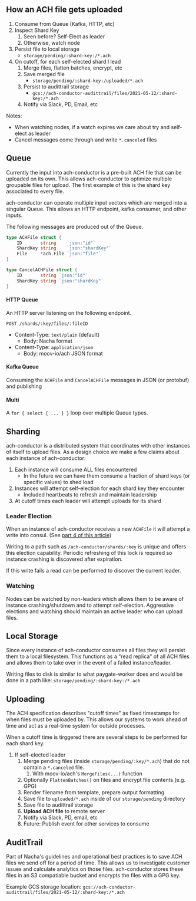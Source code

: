 ## How an ACH file gets uploaded

1. Consume from Queue (Kafka, HTTP, etc)
1. Inspect Shard Key
   1. Seen before? Self-Elect as leader
   1. Otherwise, watch node
1. Persist file to local storage
   - `storage/pending/:shard-key:/*.ach`
1. On cutoff, for each self-elected shard I lead
   1. Merge files, flatten batches, encrypt, etc
   1. Save merged file
      - `storage/pending/:shard-key:/uploaded/*.ach`
   1. Persist to audittrail storage
      - `gcs://ach-conductor-audittrail/files/2021-05-12/:shard-key:/*.ach`
   1. Notify via Slack, PD, Email, etc

Notes:

- When watching nodes, if a watch expires we care about try and self-elect as leader
- Cancel messages come through and write `*.canceled` files

## Queue

Currently the input into ach-conductor is a pre-built ACH file that can be uploaded on its own.
This allows ach-conductor to optimize multiple groupable files for upload. The first example of this
is the shard key associated to every file.

ach-conductor can operate multiple input vectors which are merged into a singular Queue. This allows
an HTTP endpoint, kafka consumer, and other inputs.

The following messages are produced out of the Queue.

```go
type ACHFile struct {
	ID       string    `json:"id"`
	ShardKey string    `json:"shardKey"`
	File     *ach.File `json:"file"`
}
```

```go
type CancelACHFile struct {
	ID       string `json:"id"`
	ShardKey string `json:"shardKey"`
}
```

#### HTTP Queue

An HTTP server listening on the following endpoint.

```
POST /shards/:key/files/:fileID
```

- Content-Type: `text/plain` (default)
   - Body: Nacha format
- Content-Type: `application/json`
   - Body: moov-io/ach JSON format

#### Kafka Queue

Consuming the `ACHFile` and `CancelACHFile` messages in JSON (or protobuf) and publishing

#### Multi

A `for { select { ... } }` loop over multiple Queue types.

## Sharding

ach-conductor is a distributed system that coordinates with other instances of itself to upload files.
As a design choice we make a few claims about each instance of ach-conductor:

1. Each instance will consume ALL files encountered
   - In the future we can have them consume a fraction of shard keys (or specific values) to shed load
1. Instances will attempt self-election for each shard key they encounter
   - Included heartbeats to refresh and maintain leadership
1. At cutoff times each leader will attempt uploads for its shard

### Leader Election

When an instance of ach-conductor receives a new `ACHFile` it will attempt a write into consul.
(See [part 4 of this article](https://clivern.com/leader-election-with-consul-and-golang/))

Writing to a path such as `/ach-conductor/shards/:key` is unique and offers this election capability.
Periodic refreshing of this lock is required so instance crashing is discovered after expiration.

If this write fails a read can be performed to discover the current leader.

### Watching

Nodes can be watched by non-leaders which allows them to be aware of instance crashing/shutdown and to
attempt self-election. Aggressive elections and watching should maintain an active leader who can upload files.

## Local Storage

Since every instance of ach-conductor consumes all files they will persist them to a local filesystem. This functions
as a "read replica" of all ACH files and allows them to take over in the event of a failed instance/leader.

Writing files to disk is similar to what paygate-worker does and would be done in a path like: `storage/pending/:shard-key:/*.ach`

## Uploading

The ACH specification describes "cutoff times" as fixed timestamps for when files must be uploaded by. This allows our
systems to work ahead of time and act as a real-time system for outside processes.

When a cutoff time is tirggered there are several steps to be performed for each shard key.

1. If self-elected leader
   1. Merge pending files (inside `storage/pending/:key/*.ach`) that do not contain a `*.canceled` file.
      1. With moov-io/ach's `MergeFiles(...)` function
   1. Optionally `FlattenBatches()` on files and encrypt file contents (e.g. GPG)
   1. Render filename from template, prepare output formatting
   1. Save file to `uploaded/*.ach` inside of our `storage/pending` directory
   1. Save file to audittrail storage
   1. **Upload ACH file** to remote server
   1. Notify via Slack, PD, email, etc
   1. Future: Publish event for other services to consume

## AuditTrail

Part of Nacha's guidelines and operational best practices is to save ACH files we send off for a period of time. This allows us to
investigate customer issues and calculate analytics on those files. ach-conductor stores these files in an S3 compatiable bucket
and encrypts the files with a GPG key.

Example GCS storage location: `gcs://ach-conductor-audittrail/files/2021-05-12/:shard-key:/*.ach`
